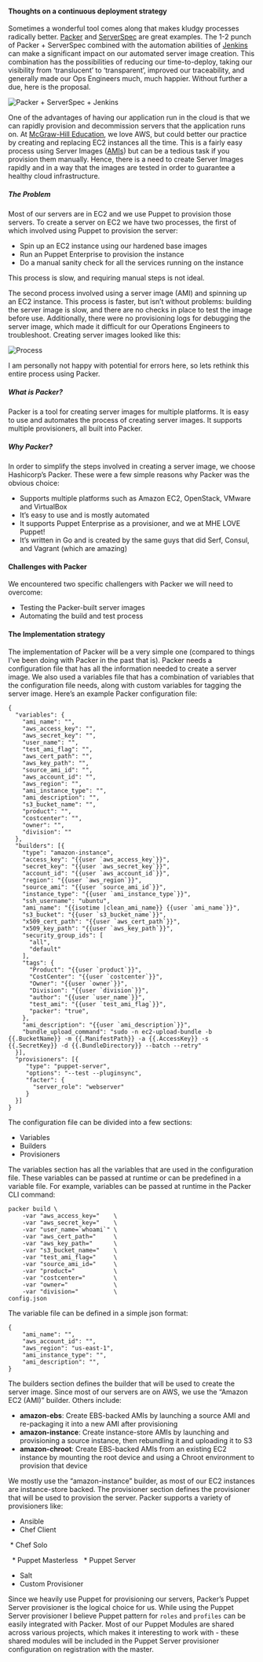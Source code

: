 #### Thoughts on a continuous deployment strategy

Sometimes a wonderful tool comes along that makes kludgy processes radically better. [Packer](https://packer.io/)  and [ServerSpec](http://serverspec.org/) are great examples. The 1-2 punch of Packer + ServerSpec combined with the automation abilities of [Jenkins](https://jenkins-ci.org/) can make a significant impact on our automated server image creation. This combination has the possibilities of reducing our time-to-deploy, taking our visibility from ‘translucent’ to ‘transparent’, improved our traceability, and generally made our Ops Engineers much, much happier. Without further a due, here is the proposal.

![Packer + ServerSpec + Jenkins](https://raw.githubusercontent.com/ehime/Deploy-Strategy/master/assets/packer-serverspec-jenkins.jpg "Packer + ServerSpec + Jenkins")

One of the advantages of having our application run in the cloud is that we can rapidly provision and decommission servers that the application runs on. At [McGraw-Hill Education](https://www.mheducation.com), we love AWS, but could better our practice by creating and replacing EC2 instances all the time. This is a fairly easy process using Server Images ([AMIs](http://docs.aws.amazon.com/AWSEC2/latest/UserGuide/AMIs.html)) but can be a tedious task if you provision them manually. Hence, there is a need to create Server Images rapidly and in a way that the images are tested in order to guarantee a healthy cloud infrastructure.


##### The Problem

Most of our servers are in EC2 and we use Puppet to provision those servers. To create a server on EC2 we have two processes, the first of which involved using Puppet to provision the server:

 * Spin up an EC2 instance using our hardened base images
 * Run an Puppet Enterprise to provision the instance
 * Do a manual sanity check for all the services running on the instance

This process is slow, and requiring manual steps is not ideal.

The second process involved using a server image (AMI) and spinning up an EC2 instance. This process is faster, but isn’t without problems: building the server image is slow, and there are no checks in place to test the image before use. Additionally, there were no provisioning logs for debugging the server image, which made it difficult for our Operations Engineers to troubleshoot. Creating server images looked like this:

![Process](https://raw.githubusercontent.com/ehime/Deploy-Strategy/master/assets/process.jpg "Process")

I am personally not happy with potential for errors here, so lets rethink this entire process using Packer.

##### What is Packer?

Packer is a tool for creating server images for multiple platforms. It is easy to use and automates the process of creating server images. It supports multiple provisioners, all built into Packer.

##### Why Packer?

In order to simplify the steps involved in creating a server image, we choose Hashicorp’s Packer. These were a few simple reasons why Packer was the obvious choice:

 * Supports multiple platforms such as Amazon EC2, OpenStack, VMware and VirtualBox
 * It’s easy to use and is mostly automated
 * It supports Puppet Enterprise as a provisioner, and we at MHE LOVE Puppet!
 * It’s written in Go and is created by the same guys that did Serf, Consul, and Vagrant (which are amazing)

#### Challenges with Packer
We encountered two specific challengers with Packer we will need to overcome:

 * Testing the Packer-built server images
 * Automating the build and test process

#### The Implementation strategy

The implementation of Packer will be a very simple one (compared to things I've been doing with Packer in the past that is). Packer needs a configuration file that has all the information needed to create a server image. We also used a variables file that has a combination of variables that the configuration file needs, along with custom variables for tagging the server image. Here’s an example Packer configuration file:

    {
      "variables": {
        "ami_name": "",
        "aws_access_key": "",
        "aws_secret_key": "",
        "user_name": "",
        "test_ami_flag": "",
        "aws_cert_path": "",
        "aws_key_path": "",
        "source_ami_id": "",
        "aws_account_id": "",
        "aws_region": "",
        "ami_instance_type": "",
        "ami_description": "",
        "s3_bucket_name": "",
        "product": "",
        "costcenter": "",
        "owner": "",
        "division": ""
      },
      "builders": [{
        "type": "amazon-instance",
        "access_key": "{{user `aws_access_key`}}",
        "secret_key": "{{user `aws_secret_key`}}",
        "account_id": "{{user `aws_account_id`}}",
        "region": "{{user `aws_region`}}",
        "source_ami": "{{user `source_ami_id`}}",
        "instance_type": "{{user `ami_instance_type`}}",
        "ssh_username": "ubuntu",
        "ami_name": "{{isotime |clean_ami_name}} {{user `ami_name`}}",
        "s3_bucket": "{{user `s3_bucket_name`}}",
        "x509_cert_path": "{{user `aws_cert_path`}}",
        "x509_key_path": "{{user `aws_key_path`}}",
        "security_group_ids": [
          "all",
          "default"
        ],
        "tags": {
          "Product": "{{user `product`}}",
          "CostCenter": "{{user `costcenter`}}",
          "Owner": "{{user `owner`}}",
          "Division": "{{user `division`}}",
          "author": "{{user `user_name`}}",
          "test_ami": "{{user `test_ami_flag`}}",
          "packer": "true",
        },
        "ami_description": "{{user `ami_description`}}",
        "bundle_upload_command": "sudo -n ec2-upload-bundle -b {{.BucketName}} -m {{.ManifestPath}} -a {{.AccessKey}} -s {{.SecretKey}} -d {{.BundleDirectory}} --batch --retry"
      }],
      "provisioners": [{
         "type": "puppet-server",
         "options": "--test --pluginsync",
         "facter": {
           "server_role": "webserver"
         }
      }]
    }

The configuration file can be divided into a few sections:

 * Variables
 * Builders
 * Provisioners

The variables section has all the variables that are used in the configuration file. These variables can be passed at runtime or can be predefined in a variable file. For example, variables can be passed at runtime in the Packer CLI command:

    packer build \
        -var "aws_access_key="    \
        -var "aws_secret_key="    \
        -var "user_name=`whoami`" \
        -var "aws_cert_path="     \
        -var "aws_key_path="      \
        -var "s3_bucket_name="    \
        -var "test_ami_flag="     \
        -var "source_ami_id="     \
        -var "product="           \
        -var "costcenter="        \
        -var "owner="             \
        -var "division="          \
    config.json

The variable file can be defined in a simple json format:

    {
        "ami_name": "",
        "aws_account_id": "",
        "aws_region": "us-east-1",
        "ami_instance_type": "",
        "ami_description": "",
    }

The builders section defines the builder that will be used to create the server image. Since most of our servers are on AWS, we use the “Amazon EC2 (AMI)” builder. Others include:

 * __amazon-ebs__: Create EBS-backed AMIs by launching a source AMI and re-packaging it into a new AMI after provisioning
 * __amazon-instance__: Create instance-store AMIs by launching and provisioning a source instance, then rebundling it and uploading it to S3
 * __amazon-chroot__: Create EBS-backed AMIs from an existing EC2 instance by mounting the root device and using a Chroot environment to provision that device

We mostly use the “amazon-instance” builder, as most of our EC2 instances are instance-store backed. The provisioner section defines the provisioner that will be used to provision the server. Packer supports a variety of provisioners like:

 * Ansible
 * Chef Client

  * Chef Solo

  * Puppet Masterless
  * Puppet Server
 * Salt
 * Custom Provisioner

Since we heavily use Puppet for provisioning our servers, Packer’s Puppet Server provisioner is the logical choice for us. While using the Puppet Server provisioner I believe Puppet pattern for `roles` and `profiles` can be easily integrated with Packer. Most of our Puppet Modules are shared across various projects, which makes it interesting to work with - these shared modules will be included in the Puppet Server provisioner configuration on registration with the master.
